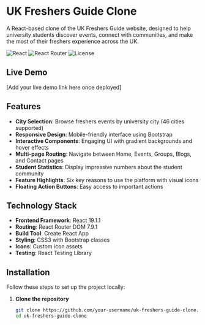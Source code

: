 # UK Freshers Guide Clone

A React-based clone of the UK Freshers Guide website, designed to help university students discover events, connect with communities, and make the most of their freshers experience across the UK.

![React](https://img.shields.io/badge/React-19.1.1-blue)
![React Router](https://img.shields.io/badge/React_Router-7.9.1-orange)
![License](https://img.shields.io/badge/License-MIT-green)

##  Live Demo

[Add your live demo link here once deployed]


##  Features

- **City Selection**: Browse freshers events by university city (46 cities supported)
- **Responsive Design**: Mobile-friendly interface using Bootstrap
- **Interactive Components**: Engaging UI with gradient backgrounds and hover effects
- **Multi-page Routing**: Navigate between Home, Events, Groups, Blogs, and Contact pages
- **Student Statistics**: Display impressive numbers about the student community
- **Feature Highlights**: Six key reasons to use the platform with visual icons
- **Floating Action Buttons**: Easy access to important actions

##  Technology Stack

- **Frontend Framework**: React 19.1.1
- **Routing**: React Router DOM 7.9.1
- **Build Tool**: Create React App
- **Styling**: CSS3 with Bootstrap classes
- **Icons**: Custom icon assets
- **Testing**: React Testing Library

##  Installation

Follow these steps to set up the project locally:

1. **Clone the repository**
   ```bash
   git clone https://github.com/your-username/uk-freshers-guide-clone.git
   cd uk-freshers-guide-clone

   
